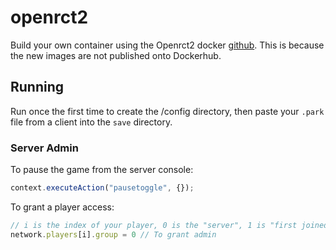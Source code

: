 # openrct2

Build your own container using the Openrct2 docker [github](https://github.com/OpenRCT2/openrct2-docker).
This is because the new images are not published onto Dockerhub.

## Running

Run once the first time to create the /config directory,
then paste your `.park` file from a client into the `save` directory.

### Server Admin

To pause the game from the server console:

```js
context.executeAction("pausetoggle", {});
```

To grant a player access:
```js
// i is the index of your player, 0 is the "server", 1 is "first joined"
network.players[i].group = 0 // To grant admin
```

